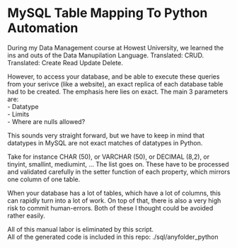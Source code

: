 # MySQL Table Mapping To Python Automation

During my Data Management course at Howest University, we learned the ins and outs of the Data Manupilation Language. Translated: CRUD. Translated: Create Read Update Delete.

However, to access your database, and be able to execute these queries from your serivce (like a website), an exact replica of each database table had to be created. The emphasis here lies on exact. The main 3 parameters are:  
    - Datatype  
    - Limits  
    - Where are nulls allowed?  

This sounds very straight forward, but we have to keep in mind that datatypes in MySQL are not exact matches of datatypes in Python.

Take for instance CHAR (50), or VARCHAR (50), or DECIMAL (8,2), or tinyint, smallint, mediumint, … The list goes on. These have to be processed and validated carefully in the setter function of each property, which mirrors one column of one table.    

When your database has a lot of tables, which have a lot of columns, this can rapidly turn into a lot of work. On top of that, there is also a very high risk to commit human-errors. Both of these I thought could be avoided rather easily.  

All of this manual labor is eliminated by this script.  
All of the generated code is included in this repo: ./sql/anyfolder_python
